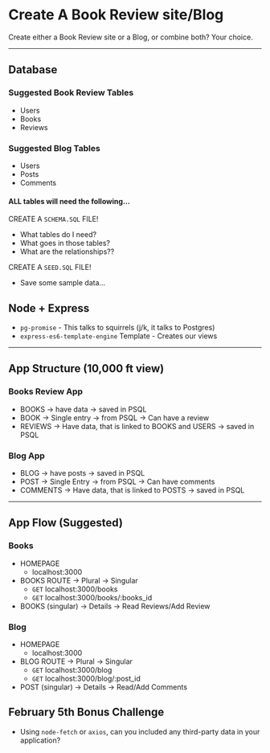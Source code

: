 # Create A Book Review site/Blog

Create either a Book Review site or a Blog, or combine both?  Your choice.

---

## Database

### Suggested Book Review Tables

* Users
* Books
* Reviews

### Suggested Blog Tables

* Users
* Posts
* Comments

#### ALL tables will need the following...

CREATE A `SCHEMA.SQL` FILE!

* What tables do I need?
* What goes in those tables?
* What are the relationships??

CREATE A `SEED.SQL` FILE!

* Save some sample data...

## Node + Express

* `pg-promise` - This talks to squirrels (j/k, it talks to Postgres)
* `express-es6-template-engine` Template - Creates our views

---

## App Structure (10,000 ft view)

### Books Review App

* BOOKS -> have data -> saved in PSQL
* BOOK -> Single entry -> from PSQL -> Can have a review
* REVIEWS -> Have data, that is linked to BOOKS and USERS -> saved in PSQL

### Blog App

* BLOG -> have posts -> saved in PSQL
* POST -> Single Entry -> from PSQL -> Can have comments
* COMMENTS -> Have data, that is linked to POSTS -> saved in PSQL

---

## App Flow (Suggested)

### Books

* HOMEPAGE
  * localhost:3000
* BOOKS ROUTE -> Plural -> Singular
  * `GET` localhost:3000/books
  * `GET` localhost:3000/books/:books_id
* BOOKS (singular) -> Details -> Read Reviews/Add Review

### Blog

* HOMEPAGE
  * localhost:3000
* BLOG ROUTE -> Plural -> Singular
  * `GET` localhost:3000/blog
  * `GET` localhost:3000/blog/:post_id
* POST (singular) -> Details -> Read/Add Comments


## February 5th Bonus Challenge

* Using `node-fetch` or `axios`, can you included any third-party data in your application?